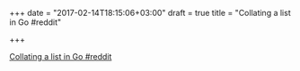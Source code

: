 +++
date = "2017-02-14T18:15:06+03:00"
draft = true
title = "Collating a list in Go  #reddit"

+++

<p><a href="https://t.co/CTsnMYyqK4">Collating a list in Go  #reddit</a></p>
